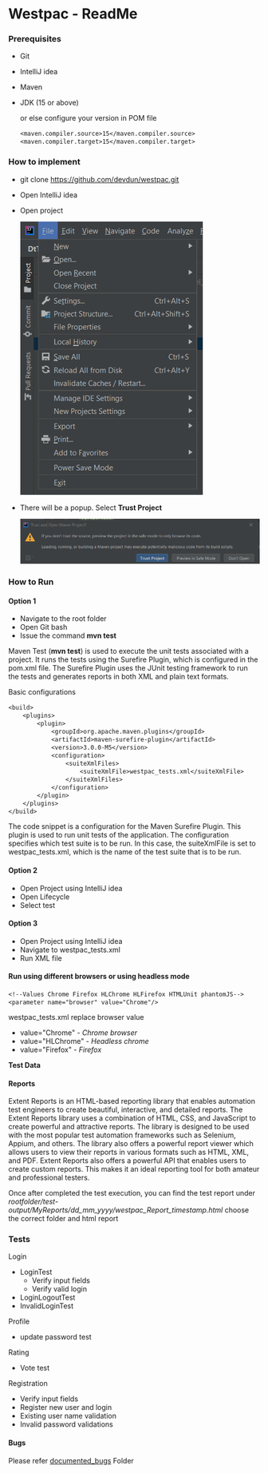 # **Westpac - ReadMe**

### Prerequisites

- Git

- IntelliJ idea

- Maven

- JDK (15 or above)

  or else configure your version in POM file

  ```
  <maven.compiler.source>15</maven.compiler.source>
  <maven.compiler.target>15</maven.compiler.target>
  ```

### **How to implement**

- git clone https://github.com/devdun/westpac.git

- Open IntelliJ idea

- Open project

  ![img](https://github.com/devdun/westpac/blob/master/img/fileopen.png)

- There will be a popup. Select **Trust Project**

  ![img](https://github.com/devdun/westpac/blob/master/img/TrustProject.png)

### How to Run

#### Option 1

- Navigate to the root folder
- Open Git bash
- Issue the command **mvn test**

Maven Test (**mvn test**)  is used to execute the unit tests associated with a project. It runs the tests using the Surefire Plugin, which is configured in the pom.xml file. The Surefire Plugin uses the JUnit testing framework to run the tests and generates reports in both XML and plain text formats.

Basic configurations

```
<build>
    <plugins>
        <plugin>
            <groupId>org.apache.maven.plugins</groupId>
            <artifactId>maven-surefire-plugin</artifactId>
            <version>3.0.0-M5</version>
            <configuration>
                <suiteXmlFiles>
                    <suiteXmlFile>westpac_tests.xml</suiteXmlFile>
                </suiteXmlFiles>
            </configuration>
        </plugin>
    </plugins>
</build>
```

The code snippet is a configuration for the Maven Surefire Plugin. This plugin is used to run unit tests of the application. The configuration specifies which test suite is to be run. In this case, the suiteXmlFile is set to westpac_tests.xml, which is the name of the test suite that is to be run.

#### Option 2

- Open Project using IntelliJ idea
- Open Lifecycle
- Select test 

#### Option 3

- Open Project using IntelliJ idea
- Navigate to westpac_tests.xml
- Run XML file

#### Run using different browsers or using headless mode

```
<!--Values Chrome Firefox HLChrome HLFirefox HTMLUnit phantomJS-->
<parameter name="browser" value="Chrome"/>
```

westpac_tests.xml replace browser value 

- value="Chrome" - *Chrome browser*
- value="HLChrome" - *Headless chrome*
- value="Firefox"  - *Firefox*



**Test Data**

#### **Reports**

Extent Reports is an HTML-based reporting library that enables automation test engineers to create beautiful, interactive, and detailed reports. The Extent Reports library uses a combination of HTML, CSS, and JavaScript to create powerful and attractive reports. The library is designed to be used with the most popular test automation frameworks such as Selenium, Appium, and others. The library also offers a powerful report viewer which allows users to view their reports in various formats such as HTML, XML, and PDF. Extent Reports also offers a powerful API that enables users to create custom reports. This makes it an ideal reporting tool for both amateur and professional testers.

Once after completed the test execution, you can find the test report under *rootfolder/test-output/MyReports/dd_mm_yyyy/westpac_Report_timestamp.html* choose the correct folder and html report



### Tests

Login

- LoginTest
  - Verify input fields
  - Verify valid login
- LoginLogoutTest
- InvalidLoginTest

Profile

- update password test

Rating

- Vote test

Registration

- Verify input fields
- Register new user and login
- Existing user name validation
- Invalid password validations



#### Bugs

Please refer [documented_bugs](https://github.com/devdun/westpac/tree/master/documented_bugs) Folder
